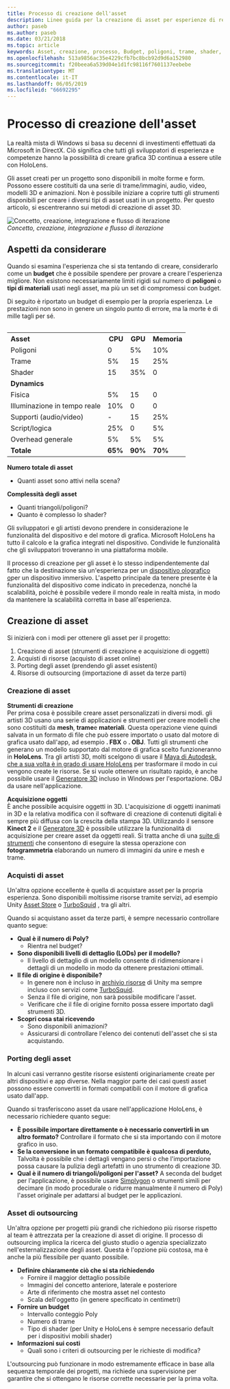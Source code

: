 ```yaml
---
title: Processo di creazione dell'asset
description: Linee guida per la creazione di asset per esperienze di realtà miste.
author: paseb
ms.author: paseb
ms.date: 03/21/2018
ms.topic: article
keywords: Asset, creazione, processo, Budget, poligoni, trame, shader, prestazioni
ms.openlocfilehash: 513a9856ac35e4229cfb7bc8bcb92d9d6a152980
ms.sourcegitcommit: f20beea6a539d04e1d1fc98116f7601137eebebe
ms.translationtype: MT
ms.contentlocale: it-IT
ms.lasthandoff: 06/05/2019
ms.locfileid: "66692295"
---
```

# <a name="asset-creation-process"></a>Processo di creazione dell'asset

La realtà mista di Windows si basa su decenni di investimenti effettuati da Microsoft in DirectX. Ciò significa che tutti gli sviluppatori di esperienza e competenze hanno la possibilità di creare grafica 3D continua a essere utile con HoloLens.

Gli asset creati per un progetto sono disponibili in molte forme e form. Possono essere costituiti da una serie di trame/immagini, audio, video, modelli 3D e animazioni. Non è possibile iniziare a coprire tutti gli strumenti disponibili per creare i diversi tipi di asset usati in un progetto. Per questo articolo, si escentreranno sui metodi di creazione di asset 3D.

![Concetto, creazione, integrazione e flusso di iterazione](images/concept-creation-integration-iteration-flow-640px.jpg)<br>
*Concetto, creazione, integrazione e flusso di iterazione*

## <a name="things-to-consider"></a>Aspetti da considerare

Quando si esamina l'esperienza che si sta tentando di creare, considerarlo come un **budget** che è possibile spendere per provare a creare l'esperienza migliore. Non esistono necessariamente limiti rigidi sul numero di **poligoni** o **tipi di materiali** usati negli asset, ma più un set di compromessi con budget.

Di seguito è riportato un budget di esempio per la propria esperienza. Le prestazioni non sono in genere un singolo punto di errore, ma la morte è di mille tagli per sé.
<br>

<table style="float:right; margin-left: 10px;">
<tr>
<th style="text-align:left;"><b>Asset</b></th><th style="text-align:right;"> CPU</th><th> GPU</th><th> Memoria</th>
</tr><tr>
<td> Poligoni</td><td> 0</td><td> 5%</td><td> 10%</td>
</tr><tr>
<td> Trame</td><td> 5%</td><td> 15</td><td>25%</td>
</tr><tr>
<td> Shader</td><td> 15</td><td> 35%</td><td> 0</td>
</tr><tr>
<td> <b>Dynamics</b></td><td></td><td></td><td></td>
</tr><tr>
<td> Fisica</td><td> 5%</td><td> 15</td><td> 0</td>
</tr><tr>
<td> Illuminazione in tempo reale</td><td> 10%</td><td> 0</td><td> 0</td>
</tr><tr>
<td> Supporti (audio/video)</td><td> -</td><td> 15</td><td> 25%</td>
</tr><tr>
<td> Script/logica</td><td> 25%</td><td> 0</td><td> 5%</td>
</tr><tr>
<td> Overhead generale</td><td> 5%</td><td> 5%</td><td> 5%</td>
</tr><tr>
<td> <b>Totale</b></td><td> <b>65%</b></td><td> <b>90%</b></td><td> <b>70%</b></td>
</tr>
</table>

**Numero totale di asset**
* Quanti asset sono attivi nella scena?

**Complessità degli asset**
* Quanti triangoli/poligoni?
* Quanto è complesso lo shader?

Gli sviluppatori e gli artisti devono prendere in considerazione le funzionalità del dispositivo e del motore di grafica. Microsoft HoloLens ha tutto il calcolo e la grafica integrati nel dispositivo. Condivide le funzionalità che gli sviluppatori troveranno in una piattaforma mobile.

Il processo di creazione per gli asset è lo stesso indipendentemente dal fatto che la destinazione sia un'esperienza per un [dispositivo olografico o](mixed-reality.md#the-mixed-reality-spectrum)per un dispositivo immersivo. L'aspetto principale da tenere presente è la funzionalità del dispositivo come indicato in precedenza, nonché la scalabilità, poiché è possibile vedere il mondo reale in realtà mista, in modo da mantenere la scalabilità corretta in base all'esperienza. 

## <a name="authoring-assets"></a>Creazione di asset

Si inizierà con i modi per ottenere gli asset per il progetto:
1. Creazione di asset (strumenti di creazione e acquisizione di oggetti)
2. Acquisti di risorse (acquisto di asset online)
3. Porting degli asset (prendendo gli asset esistenti)
4. Risorse di outsourcing (importazione di asset da terze parti)

### <a name="creating-assets"></a>Creazione di asset

**Strumenti di creazione**<br>
Per prima cosa è possibile creare asset personalizzati in diversi modi. gli artisti 3D usano una serie di applicazioni e strumenti per creare modelli che sono costituiti da **mesh**, **trame**e **materiali**. Questa operazione viene quindi salvata in un formato di file che può essere importato o usato dal motore di grafica usato dall'app, ad esempio **. FBX** o **. OBJ**. Tutti gli strumenti che generano un modello supportato dal motore di grafica scelto funzioneranno in **HoloLens**. Tra gli artisti 3D, molti scelgono di usare il [Maya di Autodesk, che a sua volta è in grado di usare HoloLens](https://www.youtube.com/watch?v=q0K3n0Gf8mA) per trasformare il modo in cui vengono create le risorse. Se si vuole ottenere un risultato rapido, è anche possibile usare il [Generatore 3D](https://developer.microsoft.com/windows/hardware/3d-print/3d-builder-resources) incluso in Windows per l'esportazione. OBJ da usare nell'applicazione.

**Acquisizione oggetti**<br>
È anche possibile acquisire oggetti in 3D. L'acquisizione di oggetti inanimati in 3D e la relativa modifica con il software di creazione di contenuti digitali è sempre più diffusa con la crescita della stampa 3D. Utilizzando il sensore **Kinect 2** e il [Generatore 3D](https://developer.microsoft.com/windows/hardware/3d-print/3d-builder-resources) è possibile utilizzare la funzionalità di acquisizione per creare asset da oggetti reali. Si tratta anche di una [suite di strumenti](https://en.wikipedia.org/wiki/Comparison_of_photogrammetry_software) che consentono di eseguire la stessa operazione con **fotogrammetria** elaborando un numero di immagini da unire e mesh e trame.

### <a name="purchasing-assets"></a>Acquisti di asset

Un'altra opzione eccellente è quella di acquistare asset per la propria esperienza. Sono disponibili moltissime risorse tramite servizi, ad esempio Unity [Asset Store](https://www.assetstore.unity3d.com/) o [TurboSquid](http://www.turbosquid.com/) , tra gli altri.

Quando si acquistano asset da terze parti, è sempre necessario controllare quanto segue:
* **Qual è il numero di Poly?**
  * Rientra nel budget?
* **Sono disponibili livelli di dettaglio (LODs) per il modello?**
  * Il livello di dettaglio di un modello consente di ridimensionare i dettagli di un modello in modo da ottenere prestazioni ottimali.
* **Il file di origine è disponibile?**
  * In genere non è incluso in [archivio risorse](https://www.assetstore.unity3d.com/) di Unity ma sempre incluso con servizi come [TurboSquid](http://www.turbosquid.com/).
  * Senza il file di origine, non sarà possibile modificare l'asset.
  * Verificare che il file di origine fornito possa essere importato dagli strumenti 3D.
* **Scopri cosa stai ricevendo**
  * Sono disponibili animazioni?
  * Assicurarsi di controllare l'elenco dei contenuti dell'asset che si sta acquistando.

### <a name="porting-assets"></a>Porting degli asset

In alcuni casi verranno gestite risorse esistenti originariamente create per altri dispositivi e app diverse. Nella maggior parte dei casi questi asset possono essere convertiti in formati compatibili con il motore di grafica usato dall'app.

Quando si trasferiscono asset da usare nell'applicazione HoloLens, è necessario richiedere quanto segue:
* **È possibile importare direttamente o è necessario convertirli in un altro formato?** Controllare il formato che si sta importando con il motore grafico in uso.
* **Se la conversione in un formato compatibile è qualcosa di perduto,** Talvolta è possibile che i dettagli vengano persi o che l'importazione possa causare la pulizia degli artefatti in uno strumento di creazione 3D.
* **Qual è il numero di triangoli/poligoni per l'asset?** A seconda del budget per l'applicazione, è possibile usare [Simplygon](https://www.simplygon.com/) o strumenti simili per decimare (in modo procedurale o ridurre manualmente il numero di Poly) l'asset originale per adattarsi al budget per le applicazioni.

### <a name="outsourcing-assets"></a>Asset di outsourcing

Un'altra opzione per progetti più grandi che richiedono più risorse rispetto al team è attrezzata per la creazione di asset di origine. Il processo di outsourcing implica la ricerca del giusto studio o agenzia specializzato nell'esternalizzazione degli asset. Questa è l'opzione più costosa, ma è anche la più flessibile per quanto possibile.
* **Definire chiaramente ciò che si sta richiedendo**
  * Fornire il maggior dettaglio possibile
  * Immagini del concetto anteriore, laterale e posteriore
  * Arte di riferimento che mostra asset nel contesto
  * Scala dell'oggetto (in genere specificato in centimetri)
* **Fornire un budget**
  * Intervallo conteggio Poly
  * Numero di trame
  * Tipo di shader (per Unity e HoloLens è sempre necessario default per i dispositivi mobili shader)
* **Informazioni sui costi**
  * Quali sono i criteri di outsourcing per le richieste di modifica?

L'outsourcing può funzionare in modo estremamente efficace in base alla sequenza temporale dei progetti, ma richiede una supervisione per garantire che si ottengano le risorse corrette necessarie per la prima volta.
